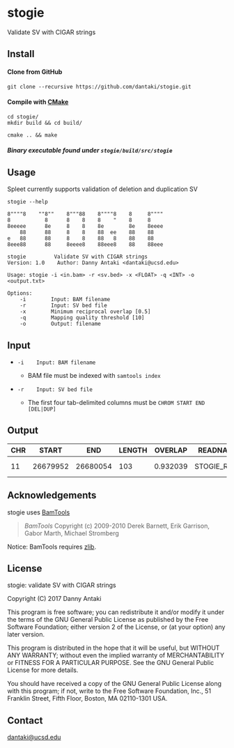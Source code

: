 # stogie
Validate SV with CIGAR strings

## Install

#### Clone from GitHub

```
git clone --recursive https://github.com/dantaki/stogie.git
```

#### Compile with [CMake](https://cmake.org/)

```
cd stogie/
mkdir build && cd build/

cmake .. && make 
```

##### Binary executable found under `stogie/build/src/stogie`

## Usage 

Spleet currently supports validation of deletion and duplication SV

`stogie --help`

```
8""""8    ""8""    8"""88    8""""8    8     8""""
8           8      8    8    8    "    8     8
8eeeee      8e     8    8    8e        8e    8eeee
    88      88     8    8    88  ee    88    88
e   88      88     8    8    88   8    88    88
8eee88      88     8eeee8    88eee8    88    88eee

stogie         Validate SV with CIGAR strings
Version: 1.0	Author: Danny Antaki <dantaki@ucsd.edu>

Usage: stogie -i <in.bam> -r <sv.bed> -x <FLOAT> -q <INT> -o <output.txt>

Options:
    -i        Input: BAM filename
    -r        Input: SV bed file
    -x        Minimum reciprocal overlap [0.5]
    -q        Mapping quality threshold [10]
    -o        Output: filename
```
## Input

* `-i    Input: BAM filename`
   *  BAM file must be indexed with `samtools index`

* `-r    Input: SV bed file`
   * The first four tab-delimited columns must be `CHROM START END [DEL|DUP]`   

## Output

| CHR | START | END | LENGTH | OVERLAP | READNAME | ALIGNMENT | STRANDS | SV | TYPE |
| --- | ----- | --- | ------ | ------- | -------- | --------- | ------- | --- | --- | 
| 11 | 26679952 | 26680054 | 103 | 0.932039 | STOGIE_READ | + | 11:26679948-26680047 | DEL |

## Acknowledgements

stogie uses [BamTools](https://github.com/pezmaster31/bamtools)

> *BamTools*
> Copyright (c) 2009-2010 Derek Barnett, Erik Garrison, Gabor Marth, Michael Stromberg

Notice: BamTools requires [zlib](http://zlib.net/).

## License
stogie: validate SV with CIGAR strings 

Copyright (C) 2017 Danny Antaki

This program is free software; you can redistribute it and/or modify
it under the terms of the GNU General Public License as published by
the Free Software Foundation; either version 2 of the License, or
(at your option) any later version.

This program is distributed in the hope that it will be useful,
but WITHOUT ANY WARRANTY; without even the implied warranty of
MERCHANTABILITY or FITNESS FOR A PARTICULAR PURPOSE.  See the
GNU General Public License for more details.

You should have received a copy of the GNU General Public License along
with this program; if not, write to the Free Software Foundation, Inc.,
51 Franklin Street, Fifth Floor, Boston, MA 02110-1301 USA.

## Contact

dantaki@ucsd.edu
